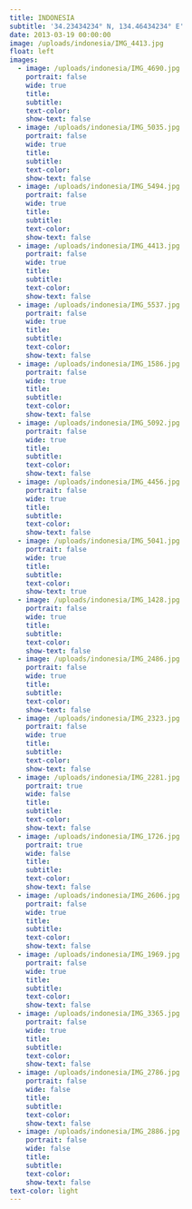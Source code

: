 ```yaml
---
title: INDONESIA
subtitle: '34.23434234° N, 134.46434234° E'
date: 2013-03-19 00:00:00
image: /uploads/indonesia/IMG_4413.jpg
float: left
images:
  - image: /uploads/indonesia/IMG_4690.jpg
    portrait: false
    wide: true
    title:
    subtitle:
    text-color:
    show-text: false
  - image: /uploads/indonesia/IMG_5035.jpg
    portrait: false
    wide: true
    title:
    subtitle:
    text-color:
    show-text: false
  - image: /uploads/indonesia/IMG_5494.jpg
    portrait: false
    wide: true
    title:
    subtitle:
    text-color:
    show-text: false
  - image: /uploads/indonesia/IMG_4413.jpg
    portrait: false
    wide: true
    title:
    subtitle:
    text-color:
    show-text: false
  - image: /uploads/indonesia/IMG_5537.jpg
    portrait: false
    wide: true
    title:
    subtitle:
    text-color:
    show-text: false
  - image: /uploads/indonesia/IMG_1586.jpg
    portrait: false
    wide: true
    title:
    subtitle:
    text-color:
    show-text: false
  - image: /uploads/indonesia/IMG_5092.jpg
    portrait: false
    wide: true
    title:
    subtitle:
    text-color:
    show-text: false
  - image: /uploads/indonesia/IMG_4456.jpg
    portrait: false
    wide: true
    title:
    subtitle:
    text-color:
    show-text: false
  - image: /uploads/indonesia/IMG_5041.jpg
    portrait: false
    wide: true
    title:
    subtitle:
    text-color:
    show-text: true
  - image: /uploads/indonesia/IMG_1428.jpg
    portrait: false
    wide: true
    title:
    subtitle:
    text-color:
    show-text: false
  - image: /uploads/indonesia/IMG_2486.jpg
    portrait: false
    wide: true
    title:
    subtitle:
    text-color:
    show-text: false
  - image: /uploads/indonesia/IMG_2323.jpg
    portrait: false
    wide: true
    title:
    subtitle:
    text-color:
    show-text: false
  - image: /uploads/indonesia/IMG_2281.jpg
    portrait: true
    wide: false
    title:
    subtitle:
    text-color:
    show-text: false
  - image: /uploads/indonesia/IMG_1726.jpg
    portrait: true
    wide: false
    title:
    subtitle:
    text-color:
    show-text: false
  - image: /uploads/indonesia/IMG_2606.jpg
    portrait: false
    wide: true
    title:
    subtitle:
    text-color:
    show-text: false
  - image: /uploads/indonesia/IMG_1969.jpg
    portrait: false
    wide: true
    title:
    subtitle:
    text-color:
    show-text: false
  - image: /uploads/indonesia/IMG_3365.jpg
    portrait: false
    wide: true
    title:
    subtitle:
    text-color:
    show-text: false
  - image: /uploads/indonesia/IMG_2786.jpg
    portrait: false
    wide: false
    title:
    subtitle:
    text-color:
    show-text: false
  - image: /uploads/indonesia/IMG_2886.jpg
    portrait: false
    wide: false
    title:
    subtitle:
    text-color:
    show-text: false
text-color: light
---
```



